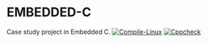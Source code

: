 # EMBEDDED-C
Case study project in Embedded C. 
[![Compile-Linux](https://github.com/Suhas-L/EMBEDDED-C/actions/workflows/compile.yml/badge.svg)](https://github.com/Suhas-L/EMBEDDED-C/actions/workflows/compile.yml)
[![Cppcheck](https://github.com/Suhas-L/EMBEDDED-C/actions/workflows/code.yml/badge.svg)](https://github.com/Suhas-L/EMBEDDED-C/actions/workflows/code.yml)
